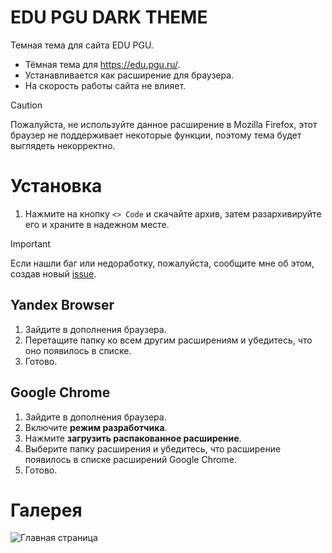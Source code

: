 # EDU PGU DARK THEME

Темная тема для сайта EDU PGU.

- Тёмная тема для https://edu.pgu.ru/.
- Устанавливается как расширение для браузера.
- На скорость работы сайта не влияет.

> [!CAUTION]
> Пожалуйста, не используйте данное расширение в Mozilla Firefox, этот браузер не поддерживает некоторые функции, поэтому тема будет выглядеть некорректно.

# Установка

1. Нажмите на кнопку `<> Code` и скачайте архив, затем разархивируйте его и храните в надежном месте.

> [!IMPORTANT]
> Если нашли баг или недоработку, пожалуйста, сообщите мне об этом, создав новый [issue](https://github.com/piscopancer/edu-pgu-dark-theme/issues/new).

## Yandex Browser

1. Зайдите в дополнения браузера.
2. Перетащите папку ко всем другим расширениям и убедитесь, что оно появилось в списке.
3. Готово.

## Google Chrome

1. Зайдите в дополнения браузера.
2. Включите **режим разработчика**.
3. Нажмите **загрузить распакованное расширение**.
4. Выберите папку расширения и убедитесь, что расширение появилось в списке расширений Google Chrome.
5. Готово.

# Галерея

![Главная страница](https://imgur.com/pj1deT8.png)
